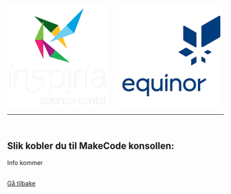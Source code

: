 ![Inspiria](logo/logo_72_hvit.png)  &nbsp; &nbsp; &nbsp;   ![Equinor](logo/equinor_72_blue.png)


------------------------------------------------------
<div class="site"></div>
<br>

## Slik kobler du til MakeCode konsollen:

Info kommer

<br>
<a class="homebutton" href="/splash/spill.html">Gå tilbake</a>
